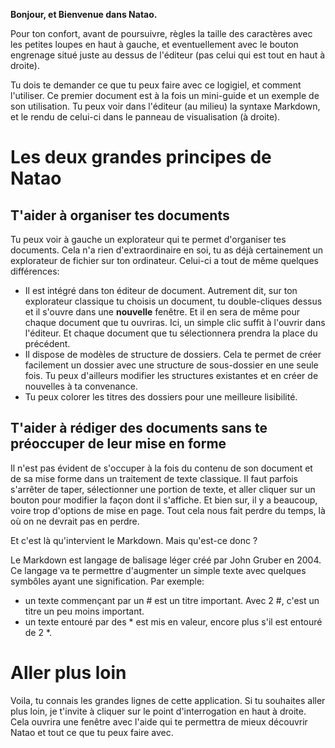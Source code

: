 **Bonjour, et Bienvenue dans Natao.**

Pour ton confort, avant de poursuivre, règles la taille des caractères avec les petites loupes en haut à gauche, et eventuellement avec le bouton engrenage situé juste au dessus de l'éditeur (pas celui qui est tout en haut à droite).

Tu dois te demander ce que tu peux faire avec ce logigiel, et comment l'utiliser.
Ce premier document est à la fois un mini-guide et un exemple de son utilisation.
Tu peux voir dans l'éditeur (au milieu) la syntaxe Markdown, et le rendu de celui-ci dans le panneau de visualisation (à droite).

# Les deux grandes principes de Natao

## T'aider à organiser tes documents

Tu peux voir à gauche un explorateur qui te permet d'organiser tes documents. Cela n'a rien d'extraordinaire en soi, tu as déjà certainement un explorateur de fichier sur ton ordinateur. Celui-ci a tout de même quelques différences:
- Il est intégré dans ton éditeur de document. Autrement dit, sur ton explorateur classique tu choisis un document, tu double-cliques dessus et il s'ouvre dans une **nouvelle** fenêtre. Et il en sera de même pour chaque document que tu ouvriras. Ici, un simple clic suffit à l'ouvrir dans l'éditeur. Et chaque document que tu sélectionnera prendra la place du précédent.
- Il dispose de modèles de structure de dossiers. Cela te permet de créer facilement un dossier avec une structure de sous-dossier en une seule fois. Tu peux d'ailleurs modifier les structures existantes et en créer de nouvelles à ta convenance.
- Tu peux colorer les titres des dossiers pour une meilleure lisibilité.

## T'aider à rédiger des documents sans te préoccuper de leur mise en forme

Il n'est pas évident de s'occuper à la fois du contenu de son document et de sa mise forme dans un traitement de texte classique. Il faut parfois s'arrêter de taper, sélectionner une portion de texte, et aller cliquer sur un bouton pour modifier la façon dont il s'affiche. Et bien sur, il y a beaucoup, voire trop d'options de mise en page. Tout cela nous fait perdre du temps, là où on ne devrait pas en perdre.

Et c'est là qu'intervient le Markdown. Mais qu'est-ce donc ?

Le Markdown est langage de balisage léger créé par John Gruber en 2004. Ce langage va te permettre d'augmenter un simple texte avec quelques symbôles ayant une signification. Par exemple:
- un texte commençant par un # est un titre important. Avec 2 #, c'est un titre un peu moins important.
- un texte entouré par des * est mis en valeur, encore plus s'il est entouré de 2 *.

# Aller plus loin
Voila, tu connais les grandes lignes de cette application. Si tu souhaites aller plus loin, je t'invite à cliquer sur le point d'interrogation en haut à droite. Cela ouvrira une fenêtre avec l'aide qui te permettra de mieux découvrir Natao et tout ce que tu peux faire avec.
